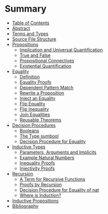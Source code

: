 # Summary

* [Table of Contents](SUMMARY.md)
* [Abstract](README.md)
* [Terms and Types](docs/basics/terms.md)
* [Source File Structure](docs/basics/source_file.md)
* [Propositions](docs/basics/propositions.md)
  + [Implication and Universal Quantification](
      docs/basics/propositions.md#implication-and-universal-quantification)
  + [True and False](docs/basics/propositions.md#true-and-false)
  + [Propositional Connectives](
      docs/basics/propositions.md#propositional-connectives)
  + [Existential Quantification](
      docs/basics/propositions.md#existential-quantification)
* [Equality](docs/basics/equality.md)
  + [Definition](docs/basics/equality.md#definition)
  + [Equality Proofs](docs/basics/equality.md#equality-proofs)
  + [Dependent Pattern Match](docs/basics/equality.md#dependent-pattern-match)
  + [Rewrite a Proposition](docs/basics/equality.md#rewrite-a-proposition)
  + [Inject an Equality](docs/basics/equality.md#inject-an-equality)
  + [Flip Equality](docs/basics/equality.md#flip-equality)
  + [Flip Inequality](docs/basics/equality.md#flip-inequality)
  + [Join Equalities](docs/basics/equality.md#join-equalities)
  + [Reusable Theorems](docs/basics/equality.md#reusable-theorems)
* [Decision Procedures](docs/basics/decision.md)
  + [Booleans](docs/basics/decision.md#booleans)
  + [The Type sumbool](docs/basics/decision.md#the-type-sumbool)
  + [Decision Procedure for Equality](
       docs/basics/decision.md#decision-procedure-for-equality)
* [Inductive Types](docs/basics/inductive.md)
  + [Parameters, Arguments and Implicits](
      docs/basics/inductive.md#parameters-arguments-and-implicits)
  + [Example Natural Numbers](docs/basics/inductive.md#example-natural-numbers)
  + [Inequality Proofs](docs/basics/inductive.md#inequality-proofs)
  + [Injectivity Proofs](docs/basics/inductive.md#injectivity-proofs)
* [Recursion](docs/basics/recursion.md)
  + [A Term for Recursive Functions](
      docs/basics/recursion.md#a-term-for-recursive-functions)
  + [Proofs by Recursion](docs/basics/recursion.md#proofs-by-recursion)
  + [Decision Procedure for Equality of nat](
      docs/basics/recursion.md#decision-procedure-for-equality-of-nat)
  + [Where is Induction?](docs/basics/recursion.md#where-is-induction)
* [Inductive Propositions](docs/basics/inductive_propositions.md)
* [Bibliography](docs/bibliography.md)


<!---
Local Variables:
mode: outline
coding: iso-latin-1
outline-regexp: "#+"
End:
-->


